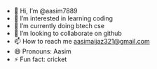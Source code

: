 - 👋 Hi, I’m @aasim7889
- 👀 I’m interested in learning coding  
- 🌱 I’m currently doing btech cse 
- 💞️ I’m looking to collaborate on github
- 📫 How to reach me aasimaijaz321@gmail.com
- 😄 Pronouns: Aasim 
- ⚡ Fun fact: cricket 

<!---
aasim7889/aasim7889 is a ✨ special ✨ repository because its `README.md` (this file) appears on your GitHub profile.
You can click the Preview link to take a look at your changes.
--->
